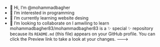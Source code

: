 - 👋 Hi, I’m @mohammadbagher
- 👀 I’m interested in programming
- 🌱 I’m currently learning website desing
- 💞️ I’m looking to collaborate on 
  I amwiling to learn
mohammadbagher83/mohammadbagher83 is a ✨ special ✨ repository because its `README.md` (this file) appears on your GitHub profile.
You can click the Preview link to take a look at your changes.
--->
